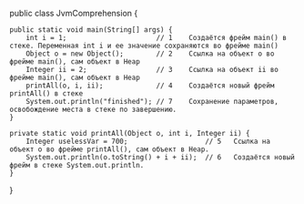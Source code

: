 public class JvmComprehension {

    public static void main(String[] args) {
        int i = 1;                      // 1    Cоздаётся фрейм main() в стеке. Переменная int i и ее значение сохраняются во фрейме main()
        Object o = new Object();        // 2    Ссылка на объект о во фрейме main(), сам объект в Heap
        Integer ii = 2;                 // 3    Ссылка на объект ii во фрейме main(), сам объект в Heap
        printAll(o, i, ii);             // 4    Создаётся новый фрейм printAll() в стеке
        System.out.println("finished"); // 7    Сохранение параметров, освобождение места в стеке по завершению.
    }

    private static void printAll(Object o, int i, Integer ii) {
        Integer uselessVar = 700;                   // 5   Ссылка на объект о во фрейме printAll(), сам объект в Heap.
        System.out.println(o.toString() + i + ii);  // 6   Создаётся новый фрейм в стеке System.out.println.
    }
}